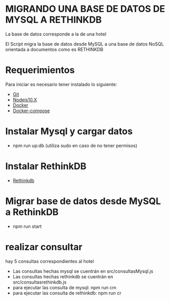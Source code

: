 # MIGRANDO UNA BASE DE DATOS DE MYSQL A RETHINKDB

La base de datos corresponde  a la de una hotel

El Script migra la base de datos desde MySQL a una base de datos NoSQL orientada a documentos como es RETHINKDB


# Requerimientos

Para iniciar es necesario tener instalado lo siguiente:

- [Git](https://git-scm.com/book/es/v2/Inicio---Sobre-el-Control-de-Versiones-Instalaci%C3%B3n-de-Git)
- [Nodejs10.X](https://nodejs.org/en/download/releases/)
- [Docker](https://docs.docker.com/install/)
- [Docker-compose](https://docs.docker.com/compose/install/)


# Instalar Mysql y cargar datos
- npm run up:db (utiliza sudo en caso de no tener permisos)

# Instalar RethinkDB
- [Rethinkdb](https://rethinkdb.com/docs/install/)

# Migrar base de datos desde MySQL a RethinkDB
- npm run start

# realizar consultar
hay 5 consultas correspondientes al hotel
- Las consultas hechas mysql se cuentrán en src/consultasMysql.js
- Las consultas hechas rethinkdb se cuentrán en src/consultasrethinkdb.js
- para ejecutar las consulta de mysql: npm run cm
- para ejecutar las consulta de rethinkdb: npm run cr